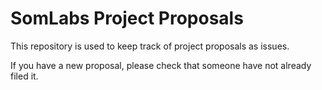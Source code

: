 # SomLabs Project Proposals

This repository is used to keep track of project proposals as issues.

If you have a new proposal, please check that someone have not already filed it.

